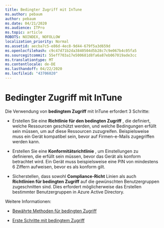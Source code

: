 ```yaml
---
title: Bedingter Zugriff mit InTune
ms.author: pebaum
author: pebaum
ms.date: 04/21/2020
ms.audience: ITPro
ms.topic: article
ROBOTS: NOINDEX, NOFOLLOW
localization_priority: Normal
ms.assetid: aecba7c5-e86d-4ec8-9d44-679f5a3d659d
ms.openlocfilehash: c9c47d71b2da3840504d5b28c7c9e067b4c05fa5
ms.sourcegitcommit: 55eff703a17e500681d8fa6a87eb067019ade3cc
ms.translationtype: MT
ms.contentlocale: de-DE
ms.lasthandoff: 04/22/2020
ms.locfileid: "43706020"
---
```

# <a name="conditional-access-with-intune"></a>Bedingter Zugriff mit InTune

Die Verwendung von **bedingtem Zugriff** mit InTune erfordert 3 Schritte: 
  
- Erstellen Sie eine **Richtlinie für den bedingten Zugriff** , die definiert, welche Ressourcen geschützt werden, und welche Bedingungen erfüllt sein müssen, um auf diese Ressourcen zuzugreifen. Beispielsweise muss ein Gerät kompatibel sein, bevor auf Firmen-e-Mails zugegriffen werden kann. 
    
- Erstellen Sie eine **Konformitätsrichtlinie** , um Einstellungen zu definieren, die erfüllt sein müssen, bevor das Gerät als konform betrachtet wird. Ein Gerät muss beispielsweise eine PIN von mindestens 6 Ziffern aufweisen, bevor es als konform gilt. 
    
- Sicherstellen, dass sowohl **Compliance-Richt** Linien als auch **Richtlinien für bedingten Zugriff** auf die gewünschten Benutzergruppen zugeschnitten sind. Dies erfordert möglicherweise das Erstellen bestimmter Benutzergruppen in Azure Active Directory. 
    
Weitere Informationen:
  
- [Bewährte Methoden für bedingten Zugriff](https://docs.microsoft.com/azure/active-directory/conditional-access/best-practices)
    
- [Erste Schritte mit bedingtem Zugriff](https://docs.microsoft.com/azure/active-directory/active-directory-conditional-access-azure-portal-get-started)
    

